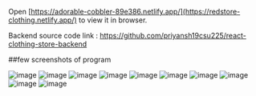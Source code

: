 
Open [https://adorable-cobbler-89e386.netlify.app/](https://redstore-clothing.netlify.app/) to view it in browser.

Backend source code link : https://github.com/priyansh19csu225/react-clothing-store-backend

##few screenshots of program

![image](https://user-images.githubusercontent.com/71059426/191011281-f4e7c32c-ef86-40ee-86b8-ab3072ce4f71.png)
![image](https://user-images.githubusercontent.com/71059426/191011472-aeb7e3f7-72a4-440d-b184-cbe2853e5cc3.png)
![image](https://user-images.githubusercontent.com/71059426/191011512-d5ad8cf3-b55a-43b5-bdcd-72b57fa8af03.png)
![image](https://user-images.githubusercontent.com/71059426/191011537-f9e0fdb3-d171-4d23-9904-e94bb8a18b43.png)
![image](https://user-images.githubusercontent.com/71059426/191011577-e0dcce80-8011-4b08-9cf0-5cb591a5630c.png)
![image](https://user-images.githubusercontent.com/71059426/191011658-8651ffde-2cb0-4276-9526-31f394a4b039.png)
![image](https://user-images.githubusercontent.com/71059426/191011771-8323a165-c239-4697-93a3-a38e1bb00bde.png)
![image](https://user-images.githubusercontent.com/71059426/191011883-4194b772-09f4-4f17-95fd-a94504dc4ab2.png)
![image](https://user-images.githubusercontent.com/71059426/191011955-63836338-86b7-4c7a-af56-4f379ec083f0.png)
![image](https://user-images.githubusercontent.com/71059426/191012015-12500305-54cc-41b2-bdf2-0c3695b8882b.png)
